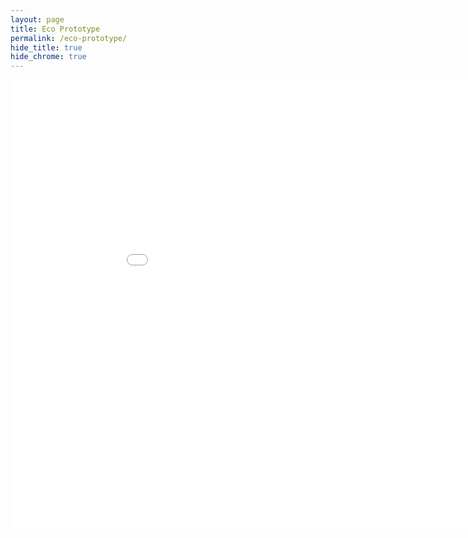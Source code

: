 ```yaml
---
layout: page
title: Eco Prototype
permalink: /eco-prototype/
hide_title: true
hide_chrome: true
---
```


<iframe width="972" height="720" src="//invis.io/6RA3Z8W3N" frameborder="0" allowfullscreen></iframe>